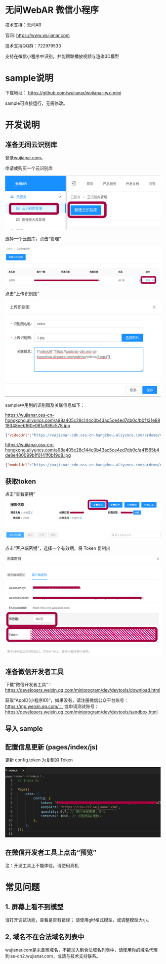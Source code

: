 # 无间WebAR 微信小程序

技术支持：无间AR

官网: https://www.wujianar.com

技术支持QQ群：722979533

支持在微信小程序中识别，并能跟踪播放视频与渲染3D模型


# sample说明

下载地址： https://github.com/wujianar/wujianar-wx-mini

sample可直接运行，无需修改。

# 开发说明

## 准备无间云识别库

登录[wujianar.com](https://www.wujianar.com)。

申请或购买一个云识别库

![云识别库](images/3.png)

选择一个云图库，点击“管理”

![cloud](images/4.png)

点击“上传识别图”

![上传识别图](images/6.png)

sample中用到的识别图及关联信息如下：

https://wujianar.oss-cn-hongkong.aliyuncs.com/a98a405c28c144c0b43ac5ce4ed7db0c/b0f131e8818348eeb160e081a936c578.jpg

```json
{"videoUrl":"https://wujianar-cdn.oss-cn-hangzhou.aliyuncs.com/ardemo/videos/2.mp4"}
```

https://wujianar.oss-cn-hongkong.aliyuncs.com/a98a405c28c144c0b43ac5ce4ed7db0c/a41565b4de8e480099b1f0141f0b19d8.jpg

```json
{"modelUrl":"https://wujianar-cdn.oss-cn-hangzhou.aliyuncs.com/ardemo/models/kl.gltf","scale":0.07}
```

## 获取token

点击“查看密钥”
![token1](images/5.png)

点击“客户端密钥”，选择一个有效期，将 Token 复制出

![token2](images/2.png)

## 准备微信开发者工具

下载“微信开发者工具”：https://developers.weixin.qq.com/miniprogram/dev/devtools/download.html

获取“AppID(小程序ID)”，如果没有，请注册微信公众平台账号：https://mp.weixin.qq.com/；
或申请测试账号：https://developers.weixin.qq.com/miniprogram/dev/devtools/sandbox.html

## 导入 sample


## 配置信息更新 (pages/index/js)

更新 config.token 为复制的 Token

![code1](images/1.png)

## 在微信开发者工具上点击“预览”

注：开发工具上不能体验，请使用真机



# 常见问题

## 1. 屏幕上看不到模型

请打开调试功能，查看是否有错误；
请使用gltf格式模型，或调整模型大小。

## 2, 域名不在合法域名列表中

wujianar.com是未备案域名，不能加入到合法域名列表中，请使用你的域名代理到iss-cn2.wujianar.com，或请与技术支持联系。